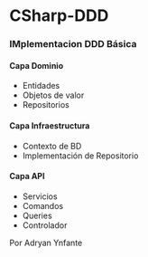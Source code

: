 # CSharp-DDD

### IMplementacion DDD Básica

#### Capa Dominio
- Entidades
- Objetos de valor
- Repositorios

#### Capa Infraestructura
- Contexto de BD
- Implementación de Repositorio


#### Capa API
- Servicios
- Comandos
- Queries
- Controlador


Por Adryan Ynfante
